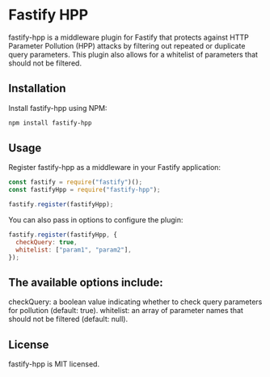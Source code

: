 # Fastify HPP

fastify-hpp is a middleware plugin for Fastify that protects against HTTP Parameter Pollution (HPP) attacks by filtering out repeated or duplicate query parameters. This plugin also allows for a whitelist of parameters that should not be filtered.

## Installation

Install fastify-hpp using NPM:

```sh
npm install fastify-hpp
```

## Usage

Register fastify-hpp as a middleware in your Fastify application:

```javascript const fastify = require('fastify')();
const fastify = require("fastify")();
const fastifyHpp = require("fastify-hpp");

fastify.register(fastifyHpp);
```

You can also pass in options to configure the plugin:

```javascript
fastify.register(fastifyHpp, {
  checkQuery: true,
  whitelist: ["param1", "param2"],
});
```

## The available options include:

checkQuery: a boolean value indicating whether to check query parameters for pollution (default: true).
whitelist: an array of parameter names that should not be filtered (default: null).

## License

fastify-hpp is MIT licensed.
